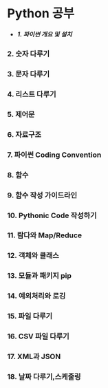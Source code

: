 # Python 공부

- <h5 align="left"> 1. 파이썬 개요 및 설치 </h3>
### 2. 숫자 다루기 
### 3. 문자 다루기 
### 4. 리스트 다루기 
### 5. 제어문 
### 6. 자료구조 
### 7. 파이썬 Coding Convention 
### 8. 함수 
### 9. 함수 작성 가이드라인 
### 10. Pythonic Code 작성하기 
### 11. 람다와 Map/Reduce 
### 12. 객체와 클래스 
### 13. 모듈과 패키지 pip 
### 14. 예외처리와 로깅 
### 15. 파일 다루기 
### 16. CSV 파일 다루기 
### 17. XML과 JSON 
### 18. 날짜 다루기,스케줄링 

